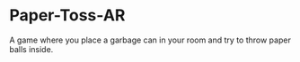 # Paper-Toss-AR
A game where you place a garbage can in your room and try to throw paper balls inside.
